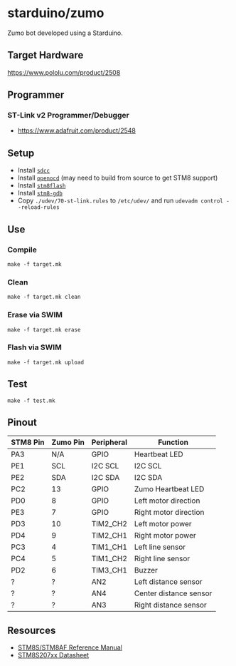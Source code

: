 # starduino/zumo
Zumo bot developed using a Starduino.

## Target Hardware
https://www.pololu.com/product/2508

## Programmer
### ST-Link v2 Programmer/Debugger
- https://www.adafruit.com/product/2548

## Setup
- Install [`sdcc`](http://sdcc.sourceforge.net/)
- Install [`openocd`](https://github.com/ntfreak/openocd) (may need to build from source to get STM8 support)
- Install [`stm8flash`](https://github.com/ryanplusplus/stm8flash)
- Install [`stm8-gdb`](https://stm8-binutils-gdb.sourceforge.io/)
- Copy `./udev/70-st-link.rules` to `/etc/udev/` and run `udevadm control --reload-rules`

## Use
### Compile
```shell
make -f target.mk
```

### Clean
```shell
make -f target.mk clean
```

### Erase via SWIM
```shell
make -f target.mk erase
```

### Flash via SWIM
```shell
make -f target.mk upload
```

## Test
```shell
make -f test.mk
```

## Pinout
| STM8 Pin | Zumo Pin | Peripheral | Function               |
|----------|----------|------------|------------------------|
| PA3      | N/A      | GPIO       | Heartbeat LED          |
| PE1      | SCL      | I2C SCL    | I2C SCL                |
| PE2      | SDA      | I2C SDA    | I2C SDA                |
| PC2      | 13       | GPIO       | Zumo Heartbeat LED     |
| PD0      | 8        | GPIO       | Left motor direction   |
| PE3      | 7        | GPIO       | Right motor direction  |
| PD3      | 10       | TIM2_CH2   | Left motor power       |
| PD4      | 9        | TIM2_CH1   | Right motor power      |
| PC3      | 4        | TIM1_CH1   | Left line sensor       |
| PC4      | 5        | TIM1_CH2   | Right line sensor      |
| PD2      | 6        | TIM3_CH1   | Buzzer                 |
| ?        | ?        | AN2        | Left distance sensor   |
| ?        | ?        | AN4        | Center distance sensor |
| ?        | ?        | AN3        | Right distance sensor  |

## Resources
- [STM8S/STM8AF Reference Manual](https://www.st.com/resource/en/reference_manual/cd00190271.pdf)
- [STM8S207xx Datasheet](https://www.st.com/resource/en/datasheet/stm8s207rb.pdf)
